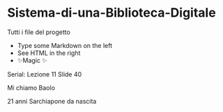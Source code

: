 # Sistema-di-una-Biblioteca-Digitale
Tutti i file del progetto

- Type some Markdown on the left
- See HTML in the right
- ✨Magic ✨

Serial: Lezione 11 Slide 40

Mi chiamo Baolo

21 anni Sarchiapone da nascita
